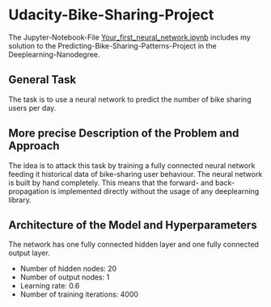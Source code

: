 # Udacity-Bike-Sharing-Project

The Jupyter-Notebook-File [Your_first_neural_network.ipynb](Your_first_neural_network.ipynb) includes my
solution to the Predicting-Bike-Sharing-Patterns-Project in the Deeplearning-Nanodegree. 

## General Task

The task is to use a neural network to predict the number of bike sharing users per day. 

## More precise Description of the Problem and Approach

The idea is to attack this task by training a fully connected neural network feeding it historical data
of bike-sharing user behaviour. The neural network is built by hand completely. This means that the forward- 
and back-propagation is implemented directly without the usage of any deeplearning library. 

## Architecture of the Model and Hyperparameters

The network has one fully connected hidden layer and one fully connected output layer.

* Number of hidden nodes: 20
* Number of output nodes: 1
* Learning rate: 0.6
* Number of training iterations: 4000
